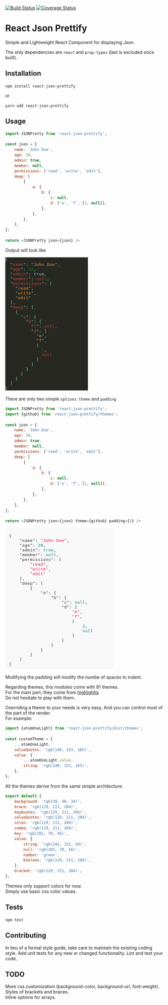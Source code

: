 [![Build Status](https://travis-ci.org/GuillaumeCisco/react-json-prettify.svg?branch=master)](https://travis-ci.org/GuillaumeCisco/react-json-prettify)
[![Coverage Status](https://coveralls.io/repos/github/GuillaumeCisco/react-json-prettify/badge.svg?branch=master)](https://coveralls.io/github/GuillaumeCisco/react-json-prettify?branch=master)

React Json Prettify
=========

Simple and Lightweight React Component for displaying Json.

The only dependencies are `react` and `prop-types` (last is excluded once built).

## Installation

  `npm install react-json-prettify`
  
  or
  
  `yarn add react-json-prettify`

## Usage

```javascript
import JSONPretty from 'react-json-prettify';

const json = {
    name: 'John Doe',
    age: 20,
    admin: true,
    member: null,
    permissions: ['read', 'write', 'edit'],
    deep: [
        {
            a: {
                b: {
                    c: null,
                    d: ['e', 'f', [1, null]],
                },
            },
        },
    ],
};
    
return <JSONPretty json={json} />
```
  
  
  Output will look like
  
  ![](assets/demo.png)


There are only two simple `options`: `theme` and `padding`

```javascript
import JSONPretty from 'react-json-prettify';
import {github} from 'react-json-prettify/themes';

const json = {
    name: 'John Doe',
    age: 20,
    admin: true,
    member: null,
    permissions: ['read', 'write', 'edit'],
    deep: [
        {
            a: {
                b: {
                    c: null,
                    d: ['e', 'f', [1, null]],
                },
            },
        },
    ],
};
    
return <JSONPretty json={json} theme={github} padding={4} />
```

  ![](assets/demo2.png)

Modifying the padding will modify the numbe of spaces to indent.

Regarding themes, this modules come with 81 themes.  
For the main part, they come from [highlightjs](https://highlightjs.org/static/demo/)  
Do not hesitate to play with them.

Overriding a theme to your needs is very easy. And you can control most of the part of the render.  
For example:

```javascript
import {atomOneLight} from 'react-json-prettify/dist/themes';

const customTheme = {
    ...atomOneLight,
    valueQuotes: 'rgb(140, 153, 165)',
    value: {
        ...atomOneLight.value,
        string: 'rgb(140, 153, 165)',
    },
};
```

All the themes derive from the same simple architecture:

```javascript
export default {
    background: 'rgb(39, 40, 34)',
    brace: 'rgb(129, 211, 204)',
    keyQuotes: 'rgb(129, 211, 204)',
    valueQuotes: 'rgb(129, 211, 204)',
    colon: 'rgb(129, 211, 204)',
    comma: 'rgb(129, 211, 204)',
    key: 'rgb(201, 70, 56)',
    value: {
        string: 'rgb(242, 152, 59)',
        null: 'rgb(201, 70, 56)',
        number: 'green',
        boolean: 'rgb(129, 211, 204)',
    },
    bracket: 'rgb(129, 211, 204)',
};

```

Themes only support colors for now.  
Simply use basic css color values. 

## Tests

  `npm test`

## Contributing

In lieu of a formal style guide, take care to maintain the existing coding style. Add unit tests for any new or changed functionality. Lint and test your code.

## TODO

More css customization (background-color, background-url, font-weight).  
Styles of brackets and braces.  
Inline options for arrays.